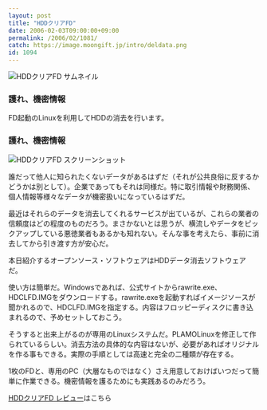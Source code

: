 ```yaml
---
layout: post
title: "HDDクリアFD"
date: 2006-02-03T09:00:00+09:00
permalink: /2006/02/1081/
catch: https://image.moongift.jp/intro/deldata.png
id: 1094
---
```

 ![HDDクリアFD サムネイル](https://image.moongift.jp/intro/deldata.t.png "HDDクリアFD サムネイル")
  

### 護れ、機密情報
  
FD起動のLinuxを利用してHDDの消去を行います。  
<!--more-->  

### 護れ、機密情報
  

![HDDクリアFD スクリーンショット](https://image.moongift.jp/intro/deldata.png "HDDクリアFD スクリーンショット")

  

誰だって他人に知られたくないデータがあるはずだ（それが公共良俗に反するかどうかは別として）。企業であってもそれは同様だ。特に取引情報や財務関係、個人情報等様々なデータが機密扱いになっているはずだ。

  

最近はそれらのデータを消去してくれるサービスが出ているが、これらの業者の信頼度はどの程度のものだろう。まさかないとは思うが、横流しやデータをピックアップしている悪徳業者もあるかも知れない。そんな事を考えたら、事前に消去してから引き渡す方が安心だ。

  

本日紹介するオープンソース・ソフトウェアはHDDデータ消去ソフトウェアだ。

  

使い方は簡単だ。Windowsであれば、公式サイトからrawrite.exe、HDCLFD.IMGをダウンロードする。rawrite.exeを起動すればイメージソースが聞かれるので、HDCLFD.IMGを指定する。内容はフロッピーディスクに書き込まれるので、予めセットしておこう。

  

そうすると出来上がるのが専用のLinuxシステムだ。PLAMOLinuxを修正して作られているらしい。消去方法の具体的な内容はないが、必要があればオリジナルを作る事もできる。実際の手順としては高速と完全の二種類が存在する。

  

1枚のFDと、専用のPC（大層なものではなく）さえ用意しておけばいつだって簡単に作業できる。機密情報を護るためにも実践あるのみだろう。

  

[HDDクリアFD レビュー](http://oss.moongift.jp/review/i-1103.html)はこちら

